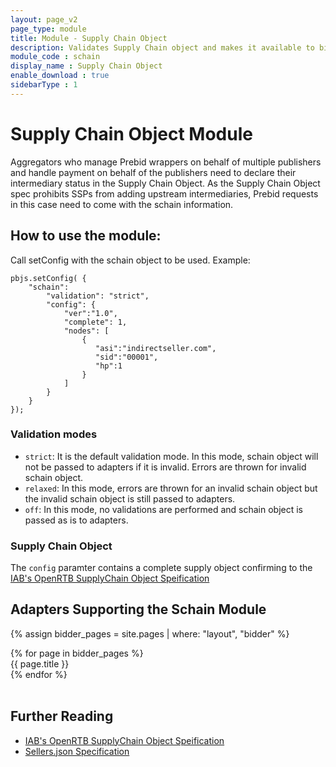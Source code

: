 ```yaml
---
layout: page_v2
page_type: module
title: Module - Supply Chain Object
description: Validates Supply Chain object and makes it available to bidder
module_code : schain
display_name : Supply Chain Object
enable_download : true
sidebarType : 1
---
```


# Supply Chain Object Module

Aggregators who manage Prebid wrappers on behalf of multiple publishers and handle payment on behalf of the publishers need to declare their intermediary status in the Supply Chain Object. As the Supply Chain Object spec prohibits SSPs from adding upstream intermediaries, Prebid requests in this case need to come with the schain information.

## How to use the module:

Call setConfig with the schain object to be used.  Example:

```
pbjs.setConfig( {
    "schain":
    	"validation": "strict",
    	"config": {
			"ver":"1.0",
			"complete": 1,
			"nodes": [
			    {
				   "asi":"indirectseller.com",
				   "sid":"00001",
				   "hp":1
			    }
			]
		}
	}
});
```

### Validation modes
- `strict`: It is the default validation mode. In this mode, schain object will not be passed to adapters if it is invalid. Errors are thrown for invalid schain object.
- `relaxed`: In this mode, errors are thrown for an invalid schain object but the invalid schain object is still passed to adapters.
- `off`: In this mode, no validations are performed and schain object is passed as is to adapters.

### Supply Chain Object

The `config` paramter contains a complete supply object confirming to the [IAB's OpenRTB SupplyChain Object Speification](https://github.com/InteractiveAdvertisingBureau/openrtb/blob/master/supplychainobject.md)

## Adapters Supporting the Schain Module

{% assign bidder_pages = site.pages | where: "layout", "bidder" %}


<div class="adapters">
{% for page in bidder_pages %}
  <div class="col-md-4{% if page.schain_supported %} schain_supported{% endif %}">
  {{ page.title }}
  </div>
{% endfor %}
</div>

<script>
$(function(){
  $('.adapters .col-md-4').hide();
  $('.schain_supported').show();
});
</script>

<br style="clear: both">

## Further Reading

- [IAB's OpenRTB SupplyChain Object Speification](https://github.com/InteractiveAdvertisingBureau/openrtb/blob/master/supplychainobject.md)
- [Sellers.json Specification](https://iabtechlab.com/sellers-json/)  
